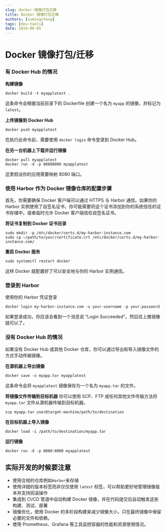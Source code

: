 ```yaml
---
slug: docker-镜像打包迁移
title: Docker 镜像打包迁移
authors: [sumingcheng]
tags: [dev-tools]
date: 2024-06-05
---
```


# Docker 镜像打包/迁移

### 有 Docker Hub 的情况

**构建镜像**

```
docker build -t myapplatest .
```

这条命令会根据当前目录下的 Dockerfile 创建一个名为 `myapp` 的镜像，并标记为 `latest`。

**上传镜像到 Docker Hub**

```
docker push myapplatest
```

在执行此命令前，需要使用 `docker login` 命令登录到 Docker Hub。

**在另一台机器上下载并运行镜像**

```
docker pull myapplatest
docker run -d -p 80808080 myapplatest
```

这里假设你的应用需要映射 8080 端口。

### 使用 Harbor 作为 Docker 镜像仓库的配置步骤

首先，你需要确保 Docker 客户端可以通过 HTTPS 与 Harbor 通信。如果你的 Harbor 实例使用了自签名证书，你可能需要将这个证书添加到你的系统信任的证书存储中，或者临时允许 Docker 客户端信任自签名证书。

**将证书复制到 Docker 证书目录**

```
sudo mkdir -p /etc/docker/certs.d/my-harbor-instance.com
sudo cp ~/path/to/your/certificate.crt /etc/docker/certs.d/my-harbor-instance.com/
```

**重启 Docker 服务**

```
sudo systemctl restart docker
```

这样 Docker 就配置好了可以安全地与你的 Harbor 实例通信。

### 登录到 Harbor

使用你的 Harbor 凭证登录

```
docker login my-harbor-instance.com -u your-username -p your-password
```

如果登录成功，你应该会看到一个消息说 “Login Succeeded”。然后往上推镜像就可以了。

### 没有 Docker Hub 的情况

如果没有 Docker Hub 或其他 Docker 仓库，你可以通过导出和导入镜像文件的方式手动传输镜像。

**在源机器上导出镜像**

```
docker save -o myapp.tar myapplatest
```

这条命令会将 `myapplatest` 镜像保存为一个名为 `myapp.tar` 的文件。

**将镜像文件传输到目标机器** 你可以使用 SCP、FTP 或任何其他文件传输方法将 `myapp.tar` 文件从源机器传输到目标机器。

```
scp myapp.tar user@target-machine/path/to/destination
```

**在目标机器上导入镜像**

```
docker load -i /path/to/destination/myapp.tar
```

**运行镜像**

```
docker run -d -p 8080:8080 myapplatest
```

## 实际开发的时候要注意

- 使用合规的仓库例如`Harbor`来存储
- 使用详细的版本标签而非仅仅使用 `latest` 标签，可以帮助更好地管理镜像版本并支持回滚操作
- 集成到 CI/CD 管道中自动构建 Docker 镜像，并在代码提交后自动触发这些构建、测试、部署
- 镜像优化，使用 Docker 的多阶段构建来减少镜像大小，只在最终镜像中保留必要的文件和依赖。
- 使用 Prometheus、Grafana 等工具监控容器的性能和资源使用情况。
